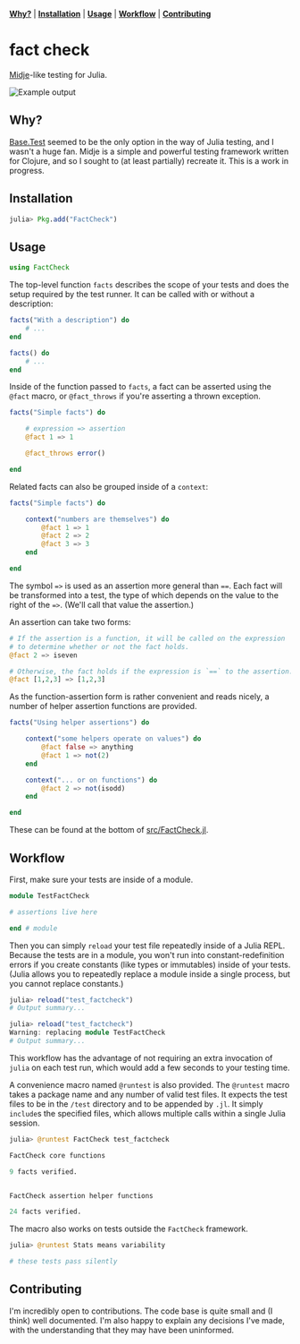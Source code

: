 **[Why?](#why)** |
**[Installation](#installation)** |
**[Usage](#usage)** |
**[Workflow](#workflow)** |
**[Contributing](#contributing)**

# fact check

[Midje](https://github.com/marick/Midje)-like testing for Julia.

![Example output](http://img594.imageshack.us/img594/8189/screenshot20130329at222.png)

## Why?

[Base.Test](https://github.com/JuliaLang/julia/blob/master/base/test.jl) seemed to be the only option in the way of Julia testing, and I wasn't a huge fan.
Midje is a simple and powerful testing framework written for Clojure, and so I sought to (at least partially) recreate it.
This is a work in progress.

## Installation

```jl
julia> Pkg.add("FactCheck")
```

## Usage

```jl
using FactCheck
```

The top-level function `facts` describes the scope of your tests and does the setup required by the test runner.
It can be called with or without a description:

```jl
facts("With a description") do
    # ...
end

facts() do
    # ...
end
```

Inside of the function passed to `facts`, a fact can be asserted using the `@fact` macro, or `@fact_throws` if you're asserting a thrown exception.

```jl
facts("Simple facts") do

    # expression => assertion
    @fact 1 => 1

    @fact_throws error()

end
```

Related facts can also be grouped inside of a `context`:

```jl
facts("Simple facts") do

    context("numbers are themselves") do
        @fact 1 => 1
        @fact 2 => 2
        @fact 3 => 3
    end

end
```

The symbol `=>` is used as an assertion more general than `==`.
Each fact will be transformed into a test, the type of which depends on the value to the right of the `=>`.
(We'll call that value the assertion.)

An assertion can take two forms:

```jl
# If the assertion is a function, it will be called on the expression
# to determine whether or not the fact holds.
@fact 2 => iseven

# Otherwise, the fact holds if the expression is `==` to the assertion.
@fact [1,2,3] => [1,2,3]
```

As the function-assertion form is rather convenient and reads nicely, a number of helper assertion functions are provided.

```jl
facts("Using helper assertions") do

    context("some helpers operate on values") do
        @fact false => anything
        @fact 1 => not(2)
    end

    context("... or on functions") do
        @fact 2 => not(isodd)
    end

end
```

These can be found at the bottom of [src/FactCheck.jl](https://github.com/zachallaun/FactCheck.jl/blob/master/src/FactCheck.jl).

## Workflow

First, make sure your tests are inside of a module.

```jl
module TestFactCheck

# assertions live here

end # module
```

Then you can simply `reload` your test file repeatedly inside of a Julia REPL.
Because the tests are in a module, you won't run into constant-redefinition errors if you create constants (like types or immutables) inside of your tests.
(Julia allows you to repeatedly replace a module inside a single process, but you cannot replace constants.)

```jl
julia> reload("test_factcheck")
# Output summary...

julia> reload("test_factcheck")
Warning: replacing module TestFactCheck
# Output summary...
```

This workflow has the advantage of not requiring an extra invocation of `julia` on each test run, which would add a few seconds to your testing time.

A convenience macro named `@runtest` is also provided.
The `@runtest` macro takes a package name and any number of valid test files.
It expects the test files to be in the `/test` directory and to be appended by `.jl`.
It simply `include`s the specified files, which allows multiple calls within a single Julia session.

```jl
julia> @runtest FactCheck test_factcheck

FactCheck core functions

9 facts verified.


FactCheck assertion helper functions

24 facts verified.
```

The macro also works on tests outside the `FactCheck` framework.

```jl
julia> @runtest Stats means variability

# these tests pass silently
```

## Contributing

I'm incredibly open to contributions.
The code base is quite small and (I think) well documented.
I'm also happy to explain any decisions I've made, with the understanding that they may have been uninformed.
